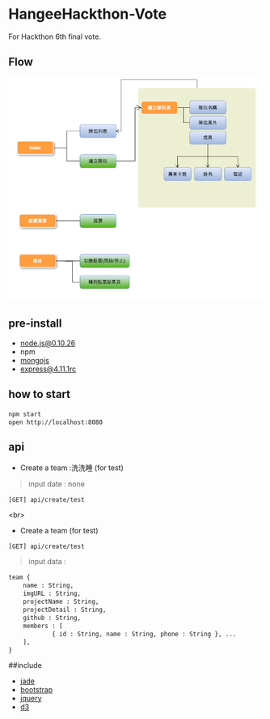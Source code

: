 # HangeeHackthon-Vote

For Hackthon 6th final vote. 

## Flow

![流程圖](flow.png)

## pre-install

 * node.js@0.10.26
 * npm
 * [mongojs](https://github.com/mafintosh/mongojs)
 * [express@4.11.1rc](http://github.com/strongloop/express/)

## how to start

```
npm start
open http://localhost:8080
```

## api

* Create a team :洗洗睡 (for test)
>input date : none

```
[GET] api/create/test
```
\<br\>
* Create a team (for test)
```
[GET] api/create/test
```
>input data :

```
team {
	name : String,
	imgURL : String,
	projectName : String,
	projectDetail : String,
	github : String,
	members : [
			{ id : String, name : String, phone : String }, ...	
	],
}
```






##include

 * [jade](http://jade-lang.com/)
 * [bootstrap](http://getbootstrap.com/)
 * [jquery](http://jquery.com/)
 * [d3](https://github.com/mbostock/d3)
